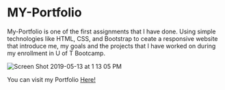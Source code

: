# MY-Portfolio

My-Portfolio is one of the first assignments that I have done. Using simple technologies like HTML, CSS, and Bootstrap to ceate a responsive website that introduce me, my goals and the projects that I have worked on during my enrollment in U of T Bootcamp.

![Screen Shot 2019-05-13 at 1 13 05 PM](https://user-images.githubusercontent.com/44353449/57640597-f1880e00-7580-11e9-8719-dc56adbdc15b.png)

You can visit my Portfolio [Here!](https://msasansalimi.github.io/MY-Portfolio/)

